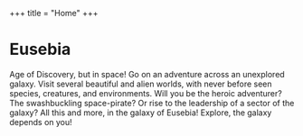 +++
title = "Home"
+++

# Eusebia

Age of Discovery, but in space! Go on an adventure across an unexplored galaxy. Visit several beautiful and alien
worlds, with never before seen species, creatures, and environments. Will you be the heroic adventurer? The
swashbuckling space-pirate? Or rise to the leadership of a sector of the galaxy? All this and more, in the galaxy of
Eusebia! Explore, the galaxy depends on you!
